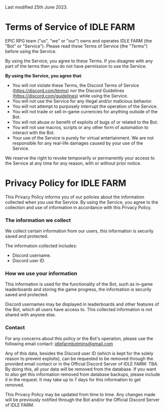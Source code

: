 Last modified 25th June 2023.

# Terms of Service of IDLE FARM

EPIC RPG team ("us", "we" or "our") owns and operates IDLE FARM (the "Bot" or "Service"). Please read these Terms of Service (the "Terms") before using the Service.

By using the Service, you agree to these Terms. If you disagree with any part of the terms then you do not have permission to use the Service.

**By using the Service, you agree that**:

- You will not violate these Terms, the Discord Terms of Service (https://discord.com/terms) nor the Discord Guidelines (https://discord.com/guidelines) while using the Service.
- You will not use the Service for any illegal and/or malicious behavior.
- You will not attempt to purposely interrupt the operation of the Service.
- You will not trade or sell in-game currencies for anything outside of the Bot.
- You will not abuse or benefit of exploits of bugs of or related to the Bot.
- You will not use macros, scripts or any other form of automation to interact with the Bot.
- Your use of the Service is purely for virtual entertainment. We are not responsible for any real-life damages caused by your use of the Service.

We reserve the right to revoke temporarily or permanently your access to the Service at any time for any reason, with or without prior notice.

# Privacy Policy for IDLE FARM

This Privacy Policy informs you of our policies about the information collected when you use the Service. By using the Service, you agree to the collection and use of information in accordance with this Privacy Policy.

### The information we collect

We collect certain information from our users, this information is securily saved and protected.

The information collected includes:
- Discord username.
- Discord user ID.

### How we use your information

This information is used for the functionality of the Bot, such as in-game leaderboards and storing the game progress, the information is securily saved and protected.

Discord usernames may be displayed in leaderboards and other features of the Bot, which all users have access to.
This collected information is not shared with anyone else.

### Contact

For any concerns about this policy or the Bot's operation, please use the following email contact: idlefarmbotmins@gmail.com

Any of this data, besides the Discord user ID (which is kept for the solely reason to prevent exploits), can be requested to be removed through the provided email contact or in the Official Discord Server of IDLE FARM: TBA. By doing this, all your data will be removed from the database. If you want to also get this information removed from database backups, please include it in the request. It may take up to 7 days for this information to get removed.

This Privacy Policy may be updated from time to time. Any changes made will be previously notified through the Bot and/or the Official Discord Server of IDLE FARM.
